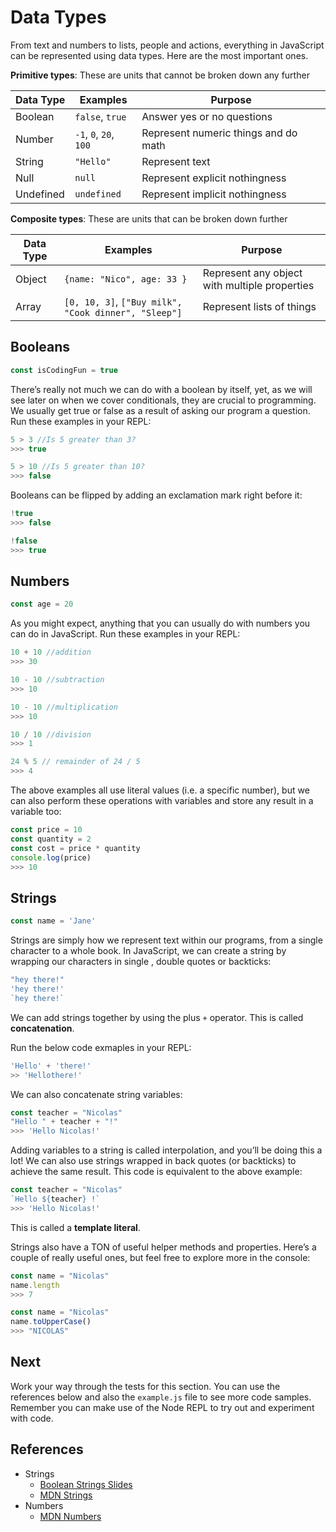 # Data Types
From text and numbers to lists, people and actions, everything in JavaScript can be represented using data types. Here are the most important ones.

**Primitive types**: These are units that cannot be broken down any further

| Data Type      | Examples                 | Purpose | 
| -------------- | -----------              | ------- |
| Boolean        | `false`, `true`          | Answer yes or no questions
| Number         |  `-1`, `0`, `20`, `100`  | Represent numeric things and do math
| String         | `"Hello"`                | Represent text
| Null           |  `null`                  | Represent explicit nothingness
| Undefined      |  `undefined`             | Represent implicit nothingness


**Composite types**: These are units that can be broken down further

| Data Type      | Examples                     | Purpose | 
| -------------- | -----------                  | ------- |
| Object         | `{name: "Nico", age: 33 }`   |  Represent any object with multiple properties
| Array           |`[0, 10, 3]`, `["Buy milk", "Cook dinner", "Sleep"]` | Represent lists of things


## Booleans
```javascript
const isCodingFun = true
```
There’s really not much we can do with a boolean by itself, yet, as we will see later on when we cover conditionals, they are crucial to programming. We usually get true or false as a result of asking our program a question. Run these examples in your REPL:

```javascript
5 > 3 //Is 5 greater than 3? 
>>> true
```

```javascript
5 > 10 //Is 5 greater than 10? 
>>> false
```

Booleans can be flipped by adding an exclamation mark right before it:

```javascript
!true
>>> false
```

```javascript
!false
>>> true
```

## Numbers
```javascript
const age = 20
```
As you might expect, anything that you can usually do with numbers you can do in JavaScript. Run these examples in your REPL:

```javascript
10 + 10 //addition
>>> 30
``` 

```javascript
10 - 10 //subtraction
>>> 10
``` 

```javascript
10 - 10 //multiplication
>>> 10
``` 

```javascript
10 / 10 //division
>>> 1
``` 

```javascript
24 % 5 // remainder of 24 / 5
>>> 4
```

The above examples all use literal values (i.e. a specific number), but we can also perform these operations with variables and store any result in a variable too:

```javascript
const price = 10
const quantity = 2
const cost = price * quantity 
console.log(price)
>>> 10
```

## Strings
```javascript
const name = 'Jane'
```
Strings are simply how we represent text within our programs, from a single character to a whole book. In JavaScript, we can create a string by wrapping our characters in single , double quotes or backticks:

```javascript
"hey there!"
'hey there!'
`hey there!`
```

We can add strings together by using the plus `+` operator. This is called **concatenation**. 

Run the below code exmaples in your REPL:

```javascript
'Hello' + 'there!'
>> 'Hellothere!'
```

We can also concatenate string variables:

```javascript
const teacher = "Nicolas"
"Hello " + teacher + "!"
>>> 'Hello Nicolas!'
```

Adding variables to a string is called interpolation, and you’ll be doing this a lot! We can also use strings wrapped in back quotes (or backticks) to achieve the same result. This code is equivalent to the above example:

```javascript
const teacher = "Nicolas"
`Hello ${teacher} !`
>>> 'Hello Nicolas!'
```

This is called a **template literal**.

Strings also have a TON of useful helper methods and properties. Here’s a couple of really useful ones, but feel free to explore more in the console:

```javascript
const name = "Nicolas"
name.length
>>> 7
```

```javascript
const name = "Nicolas"
name.toUpperCase()
>>> "NICOLAS"
```

## Next
Work your way through the tests for this section. You can use the references below and also
the `example.js` file to see more code samples. Remember you can make use of the Node REPL 
to try out and experiment with code.

## References
* Strings
  * [Boolean Strings Slides](https://docs.google.com/presentation/d/1w_cS-TIrEfROoA-OPsC_AxAkdu-1BNkdqkEq-qroNsE/edit#slide=id.gb5c1893e49_0_77)
  * [MDN Strings](https://developer.mozilla.org/en-US/docs/Web/JavaScript/Reference/Global_Objects/String)
* Numbers
  * [MDN Numbers](https://developer.mozilla.org/en-US/docs/Web/JavaScript/Reference/Global_Objects/Number)